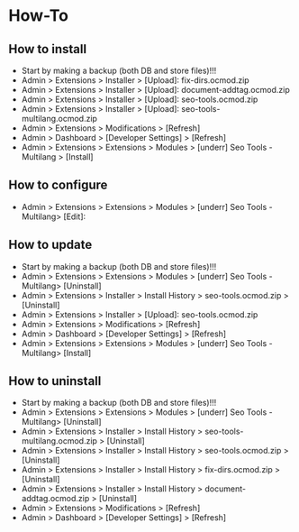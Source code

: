 # How-To

## How to install
* Start by making a backup (both DB and store files)!!!
* Admin > Extensions > Installer > [Upload]: fix-dirs.ocmod.zip
* Admin > Extensions > Installer > [Upload]: document-addtag.ocmod.zip
* Admin > Extensions > Installer > [Upload]: seo-tools.ocmod.zip
* Admin > Extensions > Installer > [Upload]: seo-tools-multilang.ocmod.zip
* Admin > Extensions > Modifications > [Refresh]
* Admin > Dashboard > [Developer Settings] > [Refresh]
* Admin > Extensions > Extensions > Modules > [underr] Seo Tools - Multilang > [Install]

## How to configure
* Admin > Extensions > Extensions > Modules > [underr] Seo Tools - Multilang> [Edit]:

## How to update
* Start by making a backup (both DB and store files)!!!
* Admin > Extensions > Extensions > Modules > [underr] Seo Tools - Multilang> [Uninstall]
* Admin > Extensions > Installer > Install History > seo-tools.ocmod.zip > [Uninstall]
* Admin > Extensions > Installer > [Upload]: seo-tools.ocmod.zip
* Admin > Extensions > Modifications > [Refresh]
* Admin > Dashboard > [Developer Settings] > [Refresh]
* Admin > Extensions > Extensions > Modules > [underr] Seo Tools - Multilang> [Install]

## How to uninstall
* Start by making a backup (both DB and store files)!!!
* Admin > Extensions > Extensions > Modules > [underr] Seo Tools - Multilang> [Uninstall]
* Admin > Extensions > Installer > Install History > seo-tools-multilang.ocmod.zip > [Uninstall]
* Admin > Extensions > Installer > Install History > seo-tools.ocmod.zip > [Uninstall]
* Admin > Extensions > Installer > Install History > fix-dirs.ocmod.zip > [Uninstall]
* Admin > Extensions > Installer > Install History > document-addtag.ocmod.zip > [Uninstall]
* Admin > Extensions > Modifications > [Refresh]
* Admin > Dashboard > [Developer Settings] > [Refresh]
